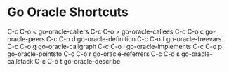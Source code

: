 Go Oracle Shortcuts
===================

C-c C-o <       go-oracle-callers
C-c C-o >       go-oracle-callees
C-c C-o c       go-oracle-peers
C-c C-o d       go-oracle-definition
C-c C-o f       go-oracle-freevars
C-c C-o g       go-oracle-callgraph
C-c C-o i       go-oracle-implements
C-c C-o p       go-oracle-pointsto
C-c C-o r       go-oracle-referrers
C-c C-o s       go-oracle-callstack
C-c C-o t       go-oracle-describe


